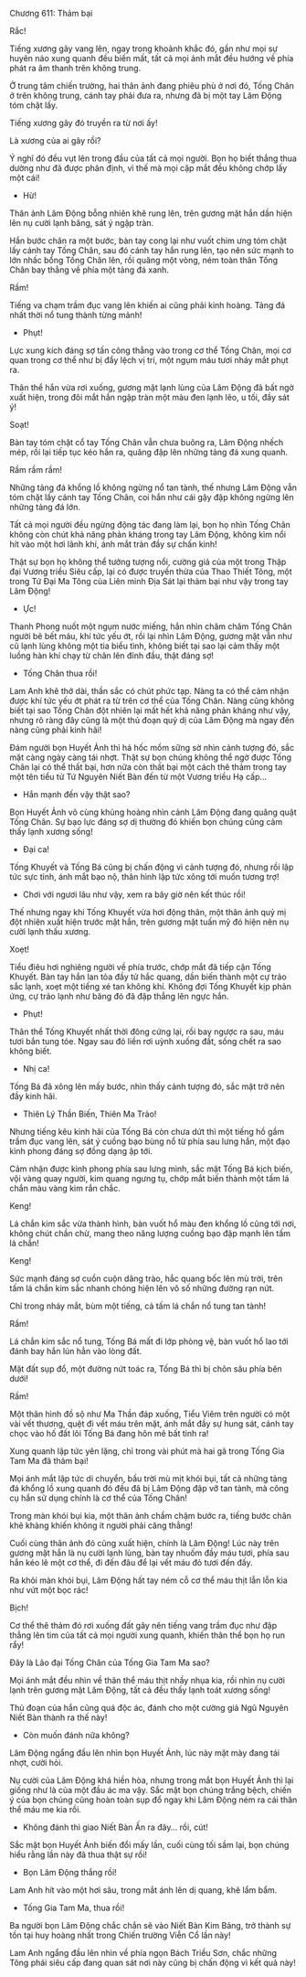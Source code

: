 




Chương 611: Thảm bại


Rắc!

Tiếng xương gãy vang lên, ngay trong khoảnh khắc đó, gần như mọi sự huyên náo xung quanh đều biến mất, tất cả mọi ánh mắt đều hướng về phía phát ra âm thanh trên không trung.

Ở trung tâm chiến trường, hai thân ảnh đang phiêu phù ở nơi đó, Tống Chân ở trên không trung, cánh tay phải đưa ra, nhưng đã bị một tay Lâm Động tóm chặt lấy.

Tiếng xương gãy đó truyền ra từ nơi ấy!

Là xương của ai gãy rồi?

Ý nghĩ đó đều vụt lên trong đầu của tất cả mọi người. Bọn họ biết thắng thua dường như đã được phân định, vì thế mà mọi cặp mắt đều không chớp lấy một cái!

- Hừ!

Thân ảnh Lâm Động bỗng nhiên khẽ rung lên, trên gương mặt hắn dần hiện lên nụ cười lạnh băng, sát ý ngập tràn.

Hắn bước chân ra một bước, bàn tay cong lại như vuốt chim ưng tóm chặt lấy cánh tay Tống Chân, sau đó cánh tay hắn rung lên, tạo nên sức mạnh to lớn nhấc bổng Tống Chân lên, rồi quăng một vòng, ném toàn thân Tống Chân bay thẳng về phía một tảng đá xanh.

Rầm!

Tiếng va chạm trầm đục vang lên khiến ai cũng phải kinh hoàng. Tảng đá nhất thời nổ tung thành từng mảnh!

- Phụt!

Lực xung kích đáng sợ tấn công thẳng vào trong cơ thể Tống Chân, mọi cơ quan trong cơ thể như bị đẩy lệch vị trí, một ngụm máu tươi nháy mắt phụt ra.

Thân thể hắn vừa rơi xuống, gương mặt lạnh lùng của Lâm Động đã bất ngờ xuất hiện, trong đôi mắt hắn ngập tràn một màu đen lạnh lẽo, u tối, đầy sát ý!

Soạt!

Bàn tay tóm chặt cổ tay Tống Chân vẫn chưa buông ra, Lâm Động nhếch mép, rồi lại tiếp tục kéo hắn ra, quăng đập lên những tảng đá xung quanh.

Rầm rầm rầm!

Những tảng đá khổng lồ không ngừng nổ tan tành, thế nhưng Lâm Động vẫn tóm chặt lấy cánh tay Tống Chân, coi hắn như cái gậy đập không ngừng lên những tảng đá lớn.

Tất cả mọi người đều ngừng động tác đang làm lại, bọn họ nhìn Tống Chân không còn chút khả năng phản kháng trong tay Lâm Động, không kìm nổi hít vào một hơi lãnh khí, ánh mắt tràn đầy sự chấn kinh!

Thật sự bọn họ không thể tưởng tượng nổi, cường giả của một trong Thập đại Vương triều Siêu cấp, lại có được truyền thừa của Thao Thiết Tông, một trong Tứ Đại Ma Tông của Liên minh Địa Sát lại thảm bại như vậy trong tay Lâm Động!

- Ực!

Thanh Phong nuốt một ngụm nước miếng, hắn nhìn chăm chăm Tống Chân người bê bết máu, khí tức yếu ớt, rồi lại nhìn Lâm Động, gương mặt vẫn như cũ lạnh lùng không một tia biểu tình, không biết tại sao lại cảm thấy một luồng hàn khí chạy từ chân lên đỉnh đầu, thật đáng sợ!

- Tống Chân thua rồi!

Lam Anh khẽ thở dài, thần sắc có chút phức tạp. Nàng ta có thể cảm nhận được khí tức yếu ớt phát ra từ trên cơ thể của Tống Chân. Nàng cũng không biết tại sao Tống Chân đột nhiên lại mất hết khả năng phản kháng như vậy, nhưng rõ ràng đây cũng là một thủ đoạn quỷ dị của Lâm Động mà ngay đến nàng cũng phải kinh hãi!

Đám người bọn Huyết Ảnh thì há hốc mồm sững sờ nhìn cảnh tượng đó, sắc mặt càng ngày càng tái nhợt. Thật sự bọn chúng không thể ngờ được Tống Chân lại có thể thất bại, hơn nữa còn thất bại một cách thê thảm trong tay một tên tiểu tử Tứ Nguyên Niết Bàn đến từ một Vương triều Hạ cấp…

- Hắn mạnh đến vậy thật sao?

Bọn Huyết Ảnh vô cùng khủng hoảng nhìn cảnh Lâm Động đang quăng quật Tống Chân. Sự bạo lực đáng sợ dị thường đó khiến bọn chúng cũng cảm thấy lạnh xương sống!

- Đại ca!

Tống Khuyết và Tống Bá cũng bị chấn động vì cảnh tượng đó, nhưng rồi lập tức sực tỉnh, ánh mắt bạo nộ, thân hình lập tức xông tới muốn tương trợ!

- Chơi với ngươi lâu như vậy, xem ra bây giờ nên kết thúc rồi!

Thế nhưng ngay khi Tống Khuyết vừa hơi động thân, một thân ảnh quỷ mị đột nhiên xuất hiện trước mặt hắn, trên gương mặt tuấn mỹ đó hiện nên nụ cười lạnh thấu xương.

Xoẹt!

Tiểu điêu hơi nghiêng người về phía trước, chớp mắt đã tiếp cận Tống Khuyết. Bàn tay hắn lan tỏa đầy tử hắc quang, dần biến thành một cự trảo sắc lạnh, xoẹt một tiếng xé tan không khí. Không đợi Tống Khuyết kịp phản ứng, cự trảo lạnh như băng đó đã đập thẳng lên ngực hắn.

- Phụt!

Thân thể Tống Khuyết nhất thời đông cứng lại, rồi bay ngược ra sau, máu tươi bắn tung tóe. Ngay sau đó liền rơi uỳnh xuống đất, sống chết ra sao không biết.

- Nhị ca!

Tống Bá đã xông lên mấy bước, nhìn thấy cảnh tượng đó, sắc mặt trở nên đầy kinh hãi.

- Thiên Lý Thần Biến, Thiên Ma Trảo!

Nhưng tiếng kêu kinh hãi của Tống Bá còn chưa dứt thì một tiếng hồ gầm trầm đục vang lên, sát ý cuồng bạo bùng nổ từ phía sau lưng hắn, một đạo kình phong đáng sợ đồng dạng ập tới.

Cảm nhận được kình phong phía sau lưng mình, sắc mặt Tống Bá kịch biến, vội vàng quay người, kim quang ngưng tụ, chớp mắt biến thành một tấm lá chắn màu vàng kim rắn chắc.

Keng!

Lá chắn kim sắc vừa thành hình, bàn vuốt hổ màu đen khổng lồ cũng tới nơi, không chút chần chừ, mang theo năng lượng cuồng bạo đập mạnh lên tấm lá chắn!

Keng!

Sức mạnh đáng sợ cuồn cuộn dâng trào, hắc quang bốc lên mù trời, trên tấm lá chắn kim sắc nhanh chóng hiện lên vô số những đường rạn nứt.

Chỉ trong nháy mắt, bùm một tiếng, cả tấm lá chắn nổ tung tan tành!

Rầm!

Lá chắn kim sắc nổ tung, Tống Bá mất đi lớp phòng vệ, bàn vuốt hổ lao tới đánh bay hắn lún hẳn vào lòng đất.

Mặt đất sụp đổ, một đường nứt toác ra, Tống Bá thì bị chôn sâu phía bên dưới!

Rầm!

Một thân hình đồ sộ như Ma Thần đáp xuống, Tiểu Viêm trên người có một vài vết thương, quệt đi vết máu trên mặt, ánh mắt đầy sự hung sát, cánh tay chọc vào hố đất lôi Tống Bá đang hôn mê bất tỉnh ra!

Xung quanh lập tức yên lặng, chỉ trong vài phút mà hai gã trong Tống Gia Tam Ma đã thảm bại!

Mọi ánh mắt lập tức di chuyển, bầu trời mù mịt khói bụi, tất cả những tảng đá khổng lồ xung quanh đó đều đã bị Lâm Động đập vỡ tan tành, mà công cụ hắn sử dụng chính là cơ thể của Tống Chân!

Trong màn khói bụi kia, một thân ảnh chầm chậm bước ra, tiếng bước chân khẽ khàng khiến không ít người phải căng thẳng!

Cuối cùng thân ảnh đó cũng xuất hiện, chính là Lâm Động! Lúc này trên gương mặt hắn là nụ cười lạnh lùng, bàn tay nhuốm đầy máu tươi, phía sau hắn kéo lê một cơ thể, đi đến đâu để lại vết máu đỏ tươi đến đấy.

Ra khỏi màn khói bụi, Lâm Động hất tay ném cỗ cơ thể máu thịt lẫn lỗn kia như vứt một bọc rác!

Bịch!

Cơ thể thê thảm đó rơi xuống đất gây nên tiếng vang trầm đục như đập thẳng lên tim của tất cả mọi người xung quanh, khiến thân thể bọn họ run rẩy!

Đây là Lão đại Tống Chân của Tống Gia Tam Ma sao?

Mọi ánh mắt đều nhìn về thân thể máu thịt nhầy nhụa kia, rồi nhìn nụ cười lạnh trên gương mặt Lâm Động, tất cả đều thấy lạnh toát xương sống!

Thủ đoạn của hắn cũng quá độc ác, đánh cho một cường giả Ngũ Nguyên Niết Bàn thành ra thế này!

- Còn muốn đánh nữa không?

Lâm Động ngẩng đầu lên nhìn bọn Huyết Ảnh, lúc này mặt mày đang tái nhợt, cười hỏi.

Nụ cười của Lâm Động khá hiền hòa, nhưng trong mắt bọn Huyết Ảnh thì lại giống như là của một đầu ác ma vậy. Sắc mặt bọn chúng trắng bệch, chiến ý của bọn chúng cũng hoàn toàn sụp đổ ngay khi Lâm Động ném ra cái thân thể máu me kia rồi.

- Không đánh thì giao Niết Bàn Ấn ra đây… rồi, cút!

Sắc mặt bọn Huyết Ảnh biến đổi mấy lần, cuối cùng tối sầm lại, bọn chúng hiểu rằng lần này đã thua thật sự rồi!

- Bọn Lâm Động thắng rồi!

Lam Anh hít vào một hơi sâu, trong mắt ánh lên dị quang, khẽ lẩm bẩm.

- Tống Gia Tam Ma, thua rồi!

Ba người bọn Lâm Động chắc chắn sẽ vào Niết Bàn Kim Bảng, trở thành sự tồn tại huy hoàng nhất trong Chiến trường Viễn Cổ lần này!

Lam Anh ngẩng đầu lên nhìn về phía ngọn Bách Triều Sơn, chắc những Tông phái siêu cấp đang quan sát nơi này cũng bị chấn động vì kết quả này!




